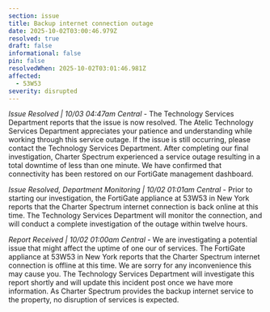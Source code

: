 ```yaml
---
section: issue
title: Backup internet connection outage
date: 2025-10-02T03:00:46.979Z
resolved: true
draft: false
informational: false
pin: false
resolvedWhen: 2025-10-02T03:01:46.981Z
affected:
  - 53W53
severity: disrupted
---
```

*Issue Resolved | 10/03 04:47am Central* - The Technology Services Department reports that the issue is now resolved. The Atelic Technology Services Department appreciates your patience and understanding while working through this service outage. If the issue is still occurring, please contact the Technology Services Department. After completing our final investigation, Charter Spectrum experienced a service outage resulting in a total downtime of less than one minute. We have confirmed that connectivity has been restored on our FortiGate management dashboard.

*Issue Resolved, Department Monitoring | 10/02 01:01am Central* - Prior to starting our investigation, the FortiGate appliance at 53W53 in New York reports that the Charter Spectrum internet connection is back online at this time. The Technology Services Department will monitor the connection, and will conduct a complete investigation of the outage within twelve hours.

*Report Received | 10/02 01:00am Central* - We are investigating a potential issue that might affect the uptime of one our of services. The FortiGate appliance at 53W53 in New York reports that the Charter Spectrum internet connection is offline at this time. We are sorry for any inconvenience this may cause you. The Technology Services Department will investigate this report shortly and will update this incident post once we have more information. As Charter Spectrum provides the backup internet service to the property, no disruption of services is expected.